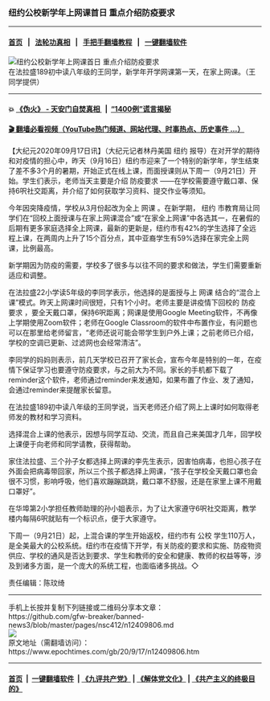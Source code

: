 ### 纽约公校新学年上网课首日 重点介绍防疫要求
------------------------

#### [首页](https://github.com/gfw-breaker/banned-news3/blob/master/README.md) &nbsp;&nbsp;|&nbsp;&nbsp; [法轮功真相](https://github.com/begood0513/basic/blob/master/README.md)  &nbsp;&nbsp;|&nbsp;&nbsp; [手把手翻墙教程](https://github.com/gfw-breaker/guides/wiki)  &nbsp;&nbsp;|&nbsp;&nbsp; [一键翻墙软件](https://github.com/gfw-breaker/nogfw/blob/master/README.md)  



<div><img alt="纽约公校新学年上网课首日 重点介绍防疫要求" class="attachment-djy_600_400 size-djy_600_400 wp-post-image" src="https://i.epochtimes.com/assets/uploads/2020/09/840cfc88ff88e5fe657d7e8e89b4dbc2-600x400.jpg"/>
<div class="caption">
 在法拉盛189初中读八年级的王同学，新学年开学网课第一天，在家上网课。（王同学提供）
</div></div><hr/>

#### 💥 [《伪火》 - 天安门自焚真相 ](http://158.247.195.190:10000/videos/blog/weihuo.html)&nbsp; |&nbsp; [“1400例”谎言揭秘  ](http://158.247.195.190:10000/videos/blog/jiexi1400.html)

#### [ 🎬  翻墙必看视频（YouTube热门频道、网站代理、时事热点、历史事件 ...）](https://github.com/gfw-breaker/links/blob/master/banned.md)

<div><p>
 【大纪元2020年09月17日讯】（大纪元记者林丹美国
 <ok href="https://www.epochtimes.com/gb/tag/%E7%BA%BD%E7%BA%A6.html">
  纽约
 </ok>
 报导）在对开学的期待和对疫情的担心中，昨天（9月16日）纽约市迎来了一个特别的新学年，学生结束了差不多3个月的暑期，开始正式在线上课，而面授课则从下周一（9月21日）开始。学生们表示，老师当天主要是介绍
 <ok href="https://www.epochtimes.com/gb/tag/%E9%98%B2%E7%96%AB%E8%A6%81%E6%B1%82.html">
  防疫要求
 </ok>
 ——在学校需要遵守戴口罩、保持6呎社交距离，并介绍了如何获取学习资料、提交作业等须知。
</p>
<p>
 今年因突降疫情，学校从3月份起改为全上
 <ok href="https://www.epochtimes.com/gb/tag/%E7%BD%91%E8%AF%BE.html">
  网课
 </ok>
 。在新学期，
 <ok href="https://www.epochtimes.com/gb/tag/%E7%BA%BD%E7%BA%A6.html">
  纽约
 </ok>
 市教育局让同学们在“回校上面授课与在家上网课混合”或“在家全上网课”中各选其一，在暑假的后期有更多家庭选择全上网课，最新的更新是，纽约市有42%的学生选择了全远程上课，在两周内上升了15个百分点，其中亚裔学生有59%选择在家完全上网课，比例最高。
</p>
<p>
 新学期因为防疫的需要，学校多了很多与以往不同的要求和做法，学生们需要重新适应和调整。
</p>
<p>
 在法拉盛22小学读5年级的李同学表示，他选择的是面授与上
 <ok href="https://www.epochtimes.com/gb/tag/%E7%BD%91%E8%AF%BE.html">
  网课
 </ok>
 结合的“混合上课”模式。昨天上网课时间很短，只有1个小时。老师主要是讲疫情下回校的
 <ok href="https://www.epochtimes.com/gb/tag/%E9%98%B2%E7%96%AB%E8%A6%81%E6%B1%82.html">
  防疫要求
 </ok>
 ，要全天戴口罩，保持6呎距离；网课是使用Google Meeting软件，不再像上学期使用Zoom软件；老师在Google Classroom的软件中布置作业，有问题也可以在那里给老师留言，“老师还说可能会带学生到户外上课；之前老师已介绍，学校的空调已更新、过滤网也会经常清洁”。
</p>
<p>
 李同学的妈妈则表示，前几天学校已召开了家长会，宣布今年是特别的一年，在疫情下保证学习也要遵守防疫要求，与之前大为不同。家长的手机都下载了reminder这个软件，老师通过reminder来发通知，如果布置了作业、发了通知，会通过reminder来提醒家长留意。
</p>
<p>
 在法拉盛189初中读八年级的王同学说，当天老师还介绍了网上上课时如何取得老师发的教材和学习资料。
</p>
<p>
 选择混合上课的他表示，因想与同学互动、交流，而且自己来美国才几年，回学校上课便于向老师和同学请教，获得帮助。
</p>
<p>
 家住法拉盛、三个孙子女都选择上网课的李先生表示，因害怕病毒，也担心孩子在外面会把病毒带回家，所以三个孩子都选择上网课，“孩子在学校全天戴口罩也会很不习惯，影响呼吸，他们喜欢蹦蹦跳跳，戴口罩不舒服，还是在家里上课不用戴口罩好”。
</p>
<p>
 在华埠第2小学担任教师助理的孙小姐表示，为了让大家遵守6呎社交距离，教学楼内每隔6呎就贴有一个标识点，便于大家遵守。
</p>
<p>
 下周一（9月21日）起，上混合课的学生开始返校，纽约市有
 <ok href="https://www.epochtimes.com/gb/tag/%E5%85%AC%E6%A0%A1.html">
  公校
 </ok>
 学生110万人，是全美最大的公校系统。纽约市在疫情下开学，有关防疫的要求和实施、防疫物资供应、学校的通风是否达到要求、学生和教师的安全和健康、教师的权益等等，涉及到诸多方面，是一个庞大的系统工程，也面临诸多挑战。◇
</p>
<p>
 责任编辑：陈玟绮
</p>
</div>
<hr/>
手机上长按并复制下列链接或二维码分享本文章：<br/>
https://github.com/gfw-breaker/banned-news3/blob/master/pages/nsc412/n12409806.md <br/>
<a href='https://github.com/gfw-breaker/banned-news3/blob/master/pages/nsc412/n12409806.md'><img src='https://github.com/gfw-breaker/banned-news3/blob/master/pages/nsc412/n12409806.md.png'/></a> <br/>
原文地址（需翻墙访问）：https://www.epochtimes.com/gb/20/9/17/n12409806.htm


------------------------
#### [首页](https://github.com/gfw-breaker/banned-news3/blob/master/README.md) &nbsp;|&nbsp; [一键翻墙软件](https://github.com/gfw-breaker/nogfw/blob/master/README.md) &nbsp;| [《九评共产党》](https://github.com/gfw-breaker/9ping.md/blob/master/README.md#九评之一评共产党是什么) | [《解体党文化》](https://github.com/gfw-breaker/jtdwh.md/blob/master/README.md) | [《共产主义的终极目的》](https://github.com/gfw-breaker/gczydzjmd.md/blob/master/README.md)


<img src='http://gfw-breaker.win/banned-news3/pages/nsc412/n12409806.md' width='0px' height='0px'/>
